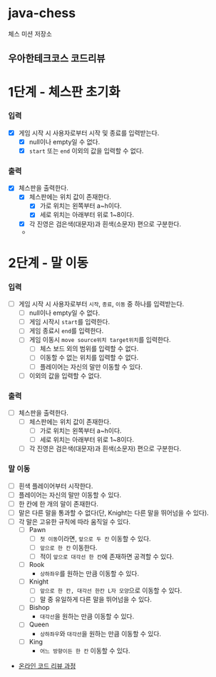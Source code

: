 # java-chess

체스 미션 저장소

## 우아한테크코스 코드리뷰

# 1단계 - 체스판 초기화

### 입력
- [x] 게임 시작 시 사용자로부터 시작 및 종료를 입력받는다.
  - [x] null이나 empty일 수 없다.
  - [x] `start` 또는 `end` 이외의 값을 입력할 수 없다.

### 출력
- [x] 체스판을 출력한다.
  - [x] 체스판에는 위치 값이 존재한다.
    - [x] 가로 위치는 왼쪽부터 a~h이다.
    - [x] 세로 위치는 아래부터 위로 1~8이다.
  - [x] 각 진영은 검은색(대문자)과 흰색(소문자) 편으로 구분한다.
  - 
# 2단계 - 말 이동
### 입력
- [ ] 게임 시작 시 사용자로부터 `시작`, `종료`, `이동` 중 하나를 입력받는다.
  - [ ] null이나 empty일 수 없다.
  - [ ] 게임 시작시 `start`를 입력한다.
  - [ ] 게임 종료시 `end`를 입력한다.
  - [ ] 게임 이동시 `move source위치 target위치`를 입력한다.
    - [ ] 체스 보드 외의 범위를 입력할 수 없다.
    - [ ] 이동할 수 없는 위치를 입력할 수 없다.
    - [ ] 플레이어는 자신의 말만 이동할 수 있다.
  - [ ] 이외의 값을 입력할 수 없다.

### 출력
- [ ] 체스판을 출력한다.
  - [ ] 체스판에는 위치 값이 존재한다.
    - [ ] 가로 위치는 왼쪽부터 a~h이다.
    - [ ] 세로 위치는 아래부터 위로 1~8이다.
  - [ ] 각 진영은 검은색(대문자)과 흰색(소문자) 편으로 구분한다.

### 말 이동
- [ ] 흰색 플레이어부터 시작한다.
- [ ] 플레이어는 자신의 말만 이동할 수 있다.
- [ ] 한 칸에 한 개의 말이 존재한다.
- [ ] 말은 다른 말을 통과할 수 없다(단, Knight는 다른 말을 뛰어넘을 수 있다).
- [ ] 각 말은 고유한 규칙에 따라 움직일 수 있다.
  - [ ] Pawn
    - [ ] `첫 이동`이라면, `앞으로 두 칸` 이동할 수 있다.
    - [ ] `앞으로 한 칸` 이동한다.
    - [ ] 적이 `앞으로 대각선 한 칸`에 존재하면 공격할 수 있다.
  - [ ] Rook
    - `상하좌우`를 원하는 만큼 이동할 수 있다.
  - [ ] Knight
    - [ ] `앞으로 한 칸, 대각선 한칸 L자 모양`으로 이동할 수 있다.
    - [ ] 말 중 유일하게 다른 말을 뛰어넘을 수 있다.
  - [ ] Bishop
    - `대각선`을 원하는 만큼 이동할 수 있다.
  - [ ] Queen
    - `상하좌우`와 `대각선`을 원하는 만큼 이동할 수 있다.
  - [ ] King
    - `어느 방향이든 한 칸` 이동할 수 있다.

- [온라인 코드 리뷰 과정](https://github.com/woowacourse/woowacourse-docs/blob/master/maincourse/README.md)
